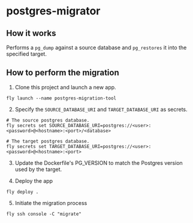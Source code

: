 # postgres-migrator

## How it works

Performs a `pg_dump` against a source database and `pg_restores` it into the specified target.


## How to perform the migration

1. Clone this project and launch a new app.
```
fly launch --name postgres-migration-tool
```

2. Specify the `SOURCE_DATABASE_URI` and `TARGET_DATABASE_URI` as secrets.
```shell
# The source postgres database.
fly secrets set SOURCE_DATABASE_URI=postgres://<user>:<password>@<hostname>:<port>/<database>

# The target postgres database.
fly secrets set TARGET_DATABASE_URI=postgres://<user>:<password>@<hostname>:<port>

```

3. Update the Dockerfile's PG_VERSION to match the Postgres version used by the target. 

4. Deploy the app
```
fly deploy .
```

5. Initiate the migration process
```
fly ssh console -C "migrate"
```

